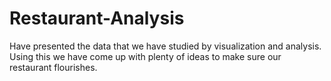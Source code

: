 # Restaurant-Analysis
Have presented the data that we have studied by visualization and analysis. Using this we
have come up with plenty of ideas to make sure our restaurant flourishes.
